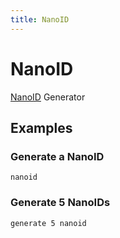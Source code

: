```yaml
---
title: NanoID
---
```


# NanoID

[NanoID](https://github.com/ai/nanoid) Generator

## Examples

### Generate a NanoID

```
nanoid
```

### Generate 5 NanoIDs

```
generate 5 nanoid
```